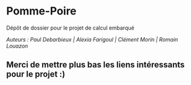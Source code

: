 # Pomme-Poire
Dépôt de dossier pour le projet de calcul embarqué

_Auteurs : Paul Debarbieux | Alexia Farigoul | Clément Morin | Romain Louazon_

## Merci de mettre plus bas les liens intéressants pour le projet :)

